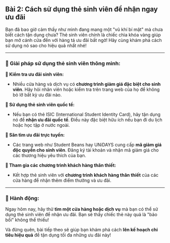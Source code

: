 ## Bài 2: Cách sử dụng thẻ sinh viên để nhận ngay ưu đãi

Bạn đã bao giờ cảm thấy như mình đang mang một "vũ khí bí mật" mà chưa biết cách tận dụng chưa? Thẻ sinh viên chính là chiếc chìa khóa vàng giúp bạn mở cánh cửa đến với hàng tá ưu đãi bất ngờ! Hãy cùng khám phá cách sử dụng nó sao cho hiệu quả nhất nhé!

---

### 📌 Giải pháp sử dụng thẻ sinh viên thông minh:

**🔹 Kiểm tra ưu đãi sinh viên:**
- Nhiều cửa hàng và dịch vụ có **chương trình giảm giá đặc biệt cho sinh viên**. Hãy hỏi nhân viên hoặc kiểm tra trên trang web của họ để không bỏ lỡ bất kỳ ưu đãi nào.

**🔹 Sử dụng thẻ sinh viên quốc tế:**
- Nếu bạn có thẻ ISIC (International Student Identity Card), hãy tận dụng nó để **nhận ưu đãi quốc tế**. Điều này đặc biệt hữu ích nếu bạn đi du lịch hoặc học tập ở nước ngoài.

**🔹 Săn tìm ưu đãi trực tuyến:**
- Các trang web như Student Beans hay UNiDAYS cung cấp **mã giảm giá độc quyền cho sinh viên**. Đăng ký tài khoản và nhận mã giảm giá cho các thương hiệu yêu thích của bạn.

**🔹 Tham gia các chương trình khách hàng thân thiết:**
- Kết hợp thẻ sinh viên với **chương trình khách hàng thân thiết** của các cửa hàng để nhận thêm điểm thưởng và ưu đãi.

---

### 🚀 Hành động:

Ngay hôm nay, hãy thử **tìm một cửa hàng hoặc dịch vụ** mà bạn có thể sử dụng thẻ sinh viên để nhận ưu đãi. Bạn sẽ thấy chiếc thẻ này quả là "bảo bối" không thể thiếu!

Và đừng quên, bài tiếp theo sẽ giúp bạn khám phá cách **lên kế hoạch chi tiêu hiệu quả** để tận dụng tối đa những ưu đãi này!